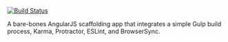 [![Build Status](https://semaphoreci.com/api/v1/projects/6d474ba1-0445-4b3c-8ffa-c8fa645aaef6/550235/badge.svg)](https://semaphoreci.com/brad/js-seed-app)

A bare-bones AngularJS scaffolding app that integrates a simple Gulp build
process, Karma, Protractor, ESLint, and BrowserSync.

